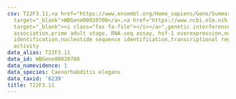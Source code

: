 ```yaml
---
csv: T22F3.11,<a href="https://www.ensembl.org/Homo_sapiens/Gene/Summary?db=core;g=WBGene00020700"
  target="_blank">WBGene00020700</a>,<a href="https://www.ncbi.nlm.nih.gov/pubmed/30894454"
  target="_blank"><i class="fas fa-file"></i></a>",genetic interference,functional
  association,prime adult stage, RNA-seq assay, hsf-1 overexpression,nucleotide sequence
  identification,nucleotide sequence identification,transcriptional regulation,up-regulates
  activity
data_alias: T22F3.11
data_id: WBGene00020700
data_numevidence: 1
data_species: Caenorhabditis elegans
data_taxid: '6239'
title: T22F3.11
---
```

